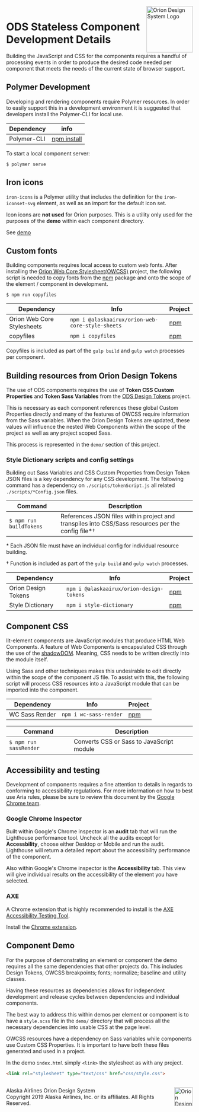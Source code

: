 <img src="https://resource.alaskaair.net/-/media/2C1969F8FB244C919205CD48429C13AC" alt="Orion Design System Logo" title="Be the change you want to see" width="125" align="right" style="padding-left: 10px" />

# ODS Stateless Component Development Details

Building the JavaScript and CSS for the components requires a handful of processing events in order to produce the desired code needed per component that meets the needs of the current state of browser support.

## Polymer Development

Developing and rendering components require Polymer resources. In order to easily support this in a development environment it is suggested that developers install the Polymer-CLI for local use.

| Dependency | info |
|----|----|
| Polymer-CLI | [npm install](https://www.npmjs.com/package/polymer-cli)

To start a local component server:

```
$ polymer serve
```

## Iron icons

`iron-icons` is a Polymer utility that includes the definition for the `iron-iconset-svg` element, as well as an import for the default icon set.

Icon icons are **not used** for Orion purposes. This is a utility only used for the purposes of the **demo** within each component directory.

See [demo](https://www.webcomponents.org/element/@polymer/iron-icons/demo/demo/index.html)

## Custom fonts

Building components requires local access to custom web fonts. After installing the [Orion Web Core Stylesheet(OWCSS)](https://github.com/AlaskaAirlines/OrionWebCoreStyleSheets) project, the following script is needed to copy fonts from the [npm](https://www.npmjs.com/package/@alaskaairux/orion-web-core-style-sheets) package and onto the scope of the element / component in development.

```
$ npm run copyfiles
```

| Dependency | Info | Project |
|---|---|---|
| Orion Web Core Stylesheets | `npm i @alaskaairux/orion-web-core-style-sheets` | [npm](https://www.npmjs.com/package/@alaskaairux/orion-web-core-style-sheets) |
| copyfiles | `npm i copyfiles` | [npm](https://www.npmjs.com/package/copyfiles) |

Copyfiles is included as part of the `gulp build` and `gulp watch` processes per component.

## Building resources from Orion Design Tokens

The use of ODS components requires the use of **Token CSS Custom Properties** and **Token Sass Variables** from the [ODS Design Tokens](https://www.npmjs.com/package/@alaskaairux/orion-design-tokens) project.

This is necessary as each component references these global Custom Properties directly and many of the features of OWCSS require information from the Sass variables. When the Orion Design Tokens are updated, these values will influence the nested Web Components within the scope of the project as well as any project scoped Sass.

This process is represented in the `demo/` section of this project.

### Style Dictionary scripts and config settings

Building out Sass Variables and CSS Custom Properties from Design Token JSON files is a key dependency for any CSS development. The following command has a dependency on `./scripts/tokenScript.js` all related `./scripts/*Config.json` files.

| Command | Description |
|----|----|
| `$ npm run buildTokens` | References JSON files within project and transpiles into CSS/Sass resources per the config file*† |

\* Each JSON file must have an individual config for individual resource building.

† Function is included as part of the `gulp build` and `gulp watch` processes.

| Dependency | Info | Project |
|---|---|---|
| Orion Design Tokens | `npm i @alaskaairux/orion-design-tokens` | [npm](https://www.npmjs.com/package/@alaskaairux/orion-design-tokens) |
| Style Dictionary | `npm i style-dictionary` | [npm](https://www.npmjs.com/package/style-dictionary) |

## Component CSS

lit-element components are JavaScript modules that produce HTML Web Components. A feature of Web Components is encapsulated CSS through the use of the [shadowDOM](https://developers.google.com/web/fundamentals/web-components/shadowdom). Meaning, CSS needs to be written directly into the module itself.

Using Sass and other techniques makes this undesirable to edit directly within the scope of the component JS file. To assist with this, the following script will process CSS resources into a JavaScript module that can be imported into the component.

| Dependency | Info | Project |
|---|---|---|
| WC Sass Render | `npm i wc-sass-render` | [npm](https://www.npmjs.com/package/wc-sass-render) |

| Command | Description |
|----|----|
| `$ npm run sassRender` | Converts CSS or Sass to JavaScript module |

## Accessibility and testing

Development of components requires a fine attention to details in regards to conforming to accessibility regulations. For more information on how to best use Aria rules, please be sure to review this document by the [Google Chrome team](https://github.com/GoogleChrome/accessibility-developer-tools/wiki/Audit-Rules).

### Google Chrome Inspector

Built within Google's Chrome inspector is an **audit** tab that will run the Lighthouse performance tool. Uncheck all the audits except for **Accessbility**, choose either Desktop or Mobile and run the audit. Lighthouse will return a detailed report about the accessibility performance of the component.

Also within Google's Chrome inspector is the **Accessibility** tab. This view will give individual results on the accessibility of the element you have selected.

### AXE

A Chrome extension that is highly recommended to install is the [AXE Accessibility Testing Tool](https://www.deque.com/axe/). 

Install the [Chrome extension](https://chrome.google.com/webstore/detail/axe/lhdoppojpmngadmnindnejefpokejbdd?hl=en-US).

## Component Demo

For the purpose of demonstrating an element or component the demo requires all the same dependencies that other projects do. This includes Design Tokens, OWCSS breakpoints; fonts; normalize; baseline and utility classes.

Having these resources as dependencies allows for independent development and release cycles between dependencies and individual components.

The best way to address this within demos per element or component is to have a `style.scss` file in the `demo/` directory that will process all the necessary dependencies into usable CSS at the page level.

OWCSS resources have a dependency on Sass variables while components use Custom CSS Properties. It is important to have both these files generated and used in a project.

In the demo `index.html` simply `<link>` the stylesheet as with any project.

```html
<link rel="stylesheet" type="text/css" href="css/style.css">
```


##

<img src="https://resource.alaskaair.net/-/media/2C1969F8FB244C919205CD48429C13AC" alt="Orion Design System Logo" title="Be the change you want to see" width="50" align="right" />
Alaska Airlines Orion Design System<br>
Copyright 2019 Alaska Airlines, Inc. or its affiliates. All Rights Reserved.
